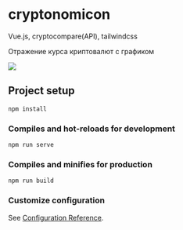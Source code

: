 # cryptonomicon

<p>Vue.js, cryptocompare(API), tailwindcss</p>
<p>Отражение курса криптовалют с графиком</p>

<img src="https://image.shutterstock.com/image-vector/blue-violet-vector-background-bitcoin-260nw-1760988050.jpg" />

## Project setup
```
npm install
```

### Compiles and hot-reloads for development
```
npm run serve
```

### Compiles and minifies for production
```
npm run build
```

### Customize configuration
See [Configuration Reference](https://cli.vuejs.org/config/).
